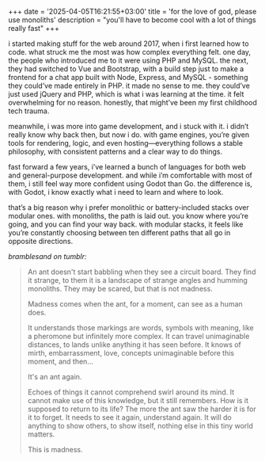 +++
date = '2025-04-05T16:21:55+03:00'
title = 'for the love of god, please use monoliths'
description = "you'll have to become cool with a lot of things really fast"
+++

i started making stuff for the web around 2017, when i first learned how to code. what struck me the most was how complex everything felt. one day, the people who introduced me to it were using PHP and MySQL. the next, they had switched to Vue and Bootstrap, with a build step just to make a frontend for a chat app built with Node, Express, and MySQL - something they could’ve made entirely in PHP.
it made no sense to me. they could’ve just used jQuery and PHP, which is what i was learning at the time. it felt overwhelming for no reason. honestly, that might’ve been my first childhood tech trauma.

meanwhile, i was more into game development, and i stuck with it. i didn’t really know why back then, but now i do.
with game engines, you’re given tools for rendering, logic, and even hosting—everything follows a stable philosophy, with consistent patterns and a clear way to do things.

fast forward a few years, i’ve learned a bunch of languages for both web and general-purpose development. and while i’m comfortable with most of them, i still feel way more confident using Godot than Go. the difference is, with Godot, i know exactly what i need to learn and where to look.

that’s a big reason why i prefer monolithic or battery-included stacks over modular ones. with monoliths, the path is laid out. you know where you’re going, and you can find your way back. with modular stacks, it feels like you’re constantly choosing between ten different paths that all go in opposite directions.

_bramblesand on tumblr:_
>An ant doesn't start babbling when they see a circuit board. They find it strange, to them it is a landscape of strange angles and humming monoliths. They may be scared, but that is not madness.
>
>Madness comes when the ant, for a moment, can see as a human does.
>
>It understands those markings are words, symbols with meaning, like a pheromone but infinitely more complex. It can travel unimaginable distances, to lands unlike anything it has seen before. It knows of mirth, embarrassment, love, concepts unimaginable before this moment, and then...
>
>It's an ant again.
>
>Echoes of things it cannot comprehend swirl around its mind. It cannot make use of this knowledge, but it still remembers. How is it supposed to return to its life? The more the ant saw the harder it is for it to forget. It needs to see it again, understand again. It will do anything to show others, to show itself, nothing else in this tiny world matters.
>
>This is madness.


